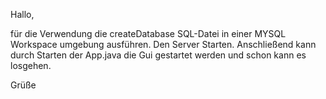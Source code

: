 Hallo,

für die Verwendung die createDatabase SQL-Datei in einer MYSQL Workspace umgebung ausführen. Den Server Starten.
Anschließend kann durch Starten der App.java die Gui gestartet werden und schon kann es losgehen.

Grüße

